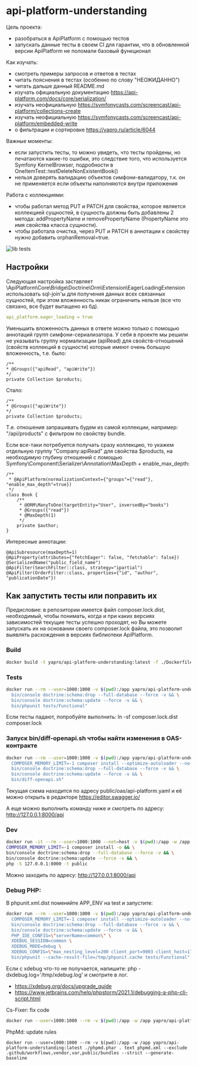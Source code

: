 # api-platform-understanding

Цель проекта:
* разобраться в ApiPlatform с помощью тестов
* запускать данные тесты в своем CI для гарантии, что в обновленной версии ApiPlatform не поломали базовый функционал

Как изучать:
* смотреть примеры запросов и ответов в тестах
* читать пояснения в тестах (особенно по слову "НЕОЖИДАННО")
* читать дальше данный README.md
* изучать официальную документацию https://api-platform.com/docs/core/serialization/
* изучать неофициальную https://symfonycasts.com/screencast/api-platform/collections-create
* изучать неофициальную https://symfonycasts.com/screencast/api-platform/embedded-write
* о фильтрации и сортировке https://yapro.ru/article/6044

Важные моменты:
* если запустить тесты, то можно увидеть, что тесты пройдены, но печатаются какие-то ошибки, это следствие того, что 
  используется Symfony KernelBrowser, подробности в OneItemTest::testDeleteNonExistentBook()
* нельзя доверять валидацию объектов симфони-валидатору, т.к. он не применяется если объекты наполняются внутри приложения

Работа с коллекциями:
* чтобы работал метод PUT и PATCH для свойства, которое является коллекцией сущностей, в сущность должны быть 
  добавлены 2 метода: addPropertyName и removePropertyName (PropertyName это имя свойства класса сущности).
* чтобы работала очистка, через PUT и PATCH в аннотации к свойству нужно добавить orphanRemoval=true.

![lib tests](https://github.com/yapro/api-platform-understanding/actions/workflows/main.yml/badge.svg)

## Настройки

Следующая настройка заставляет \ApiPlatform\Core\Bridge\Doctrine\Orm\Extension\EagerLoadingExtension использовать 
sql-join'ы для получения данных всех связанных сущностей, при этом вложенность никак ограничить нельзя (все что связано, 
все будет вытащено из бд).
```yaml
api_platform.eager_loading = true
```
Уменьшить вложенность данных в ответе можно только с помощью аннотаций групп симфони-сериализатора. У себя в проекте мы 
решили не указывать группу нормализации (apiRead) для свойств-отношений (свойств коллекций в сущности) которые имеют 
очень большую вложенность, т.е. было:
```injectablephp
/**
* @Groups({"apiRead", "apiWrite"})
*/
private Collection $products;
```
Стало:
```injectablephp
/**
* @Groups({"apiWrite"})
*/
private Collection $products;
```
Т.е. отношения запрашивать будем из самой коллекции, например: "/api/products" c фильтром по свойству bundle.

Если все-таки потребуется получать сразу коллекцию, то укажем отдельную группу "Company:apiRead" для свойства $products, 
на необходимую глубину отношений с помощью Symfony\Component\Serializer\Annotation\MaxDepth + enable_max_depth:
```injectablephp
/**
 * @ApiPlatform(normalizationContext={"groups"={"read"}, "enable_max_depth"=true})
 */
class Book {
    /**
     * @ORM\ManyToOne(targetEntity="User", inversedBy="books")
     * @Groups({"read"})
     * @MaxDepth(1)
     */
    private $author;
}
```
Интересные аннотации:
```injectablephp
@ApiSubresource(maxDepth=1)
@ApiProperty(attributes={"fetchEager": false, "fetchable": false})
@SerializedName("public_field_name")
@ApiFilter(SearchFilter::class, strategy="ipartial")
@ApiFilter(OrderFilter::class, properties={"id", "author", "publicationDate"})
```

## Как запустить тесты или поправить их

Предисловие: в репозитории имеется файл composer.lock.dist, необходимый, чтобы понимать, когда и при каких версиях
зависимостей текущие тесты успешно проходят, но Вы можете запускать их на основании своего composer.lock файла, это
позволит выявлять расхождения в версиях библиотеки ApiPlatform.

### Build

```sh
docker build -t yapro/api-platform-understanding:latest -f ./Dockerfile ./
```

### Tests

```sh
docker run --rm --user=1000:1000 -v $(pwd):/app yapro/api-platform-understanding:latest bash -c "cd /app && \
  bin/console doctrine:schema:drop --full-database --force -v && \
  bin/console doctrine:schema:update --force -v && \
  bin/phpunit tests/Functional"
```
Если тесты падают, попробуйте выполнить: ln -sf composer.lock.dist composer.lock

### Запуск bin/diff-openapi.sh чтобы найти изменения в OAS-контракте

```sh
docker run --rm --user=1000:1000 -v $(pwd):/app yapro/api-platform-understanding:latest bash -c "cd /app && \
  COMPOSER_MEMORY_LIMIT=-1 composer install --optimize-autoloader --no-scripts --no-interaction && \
  bin/console doctrine:schema:drop --full-database --force -v && \
  bin/console doctrine:schema:update --force -v && \
  bin/diff-openapi.sh"
```
Текущая схема находится по адресу public/oas/api-platform.yaml и её можно открыть в редакторе https://editor.swagger.io/

А еще можно выполнить команду ниже и смотреть по адресу: http://127.0.0.1:8000/api

### Dev

```sh
docker run -it --rm --user=1000:1000 --net=host -v $(pwd):/app -w /app yapro/api-platform-understanding:latest bash
COMPOSER_MEMORY_LIMIT=-1 composer install -o && \
bin/console doctrine:schema:drop --full-database --force -v && \
bin/console doctrine:schema:update --force -v && \
php -S 127.0.0.1:8000 -t public
```
Можно заходить по адресу: http://127.0.0.1:8000/api

### Debug PHP:

В phpunit.xml.dist поменяйте APP_ENV на test и запустите:
```sh
docker run --rm --user=1000:1000 -v $(pwd):/app yapro/api-platform-understanding:latest bash -c "cd /app && \
  COMPOSER_MEMORY_LIMIT=-1 composer install --optimize-autoloader --no-scripts --no-interaction && \
  bin/console doctrine:schema:drop --full-database --force -v && \
  bin/console doctrine:schema:update --force -v && \
  PHP_IDE_CONFIG=\"serverName=common\" \
  XDEBUG_SESSION=common \
  XDEBUG_MODE=debug \
  XDEBUG_CONFIG=\"max_nesting_level=200 client_port=9003 client_host=172.16.30.130\" \
  bin/phpunit --cache-result-file=/tmp/phpunit.cache tests/Functional"
```
Если с xdebug что-то не получается, напишите: php -dxdebug.log='/tmp/xdebug.log' и смотрите в лог.

- https://xdebug.org/docs/upgrade_guide
- https://www.jetbrains.com/help/phpstorm/2021.1/debugging-a-php-cli-script.html

Cs-Fixer: fix code
```sh
docker run --user=1000:1000 --rm -v $(pwd):/app -w /app yapro/api-platform-understanding:latest ./php-cs-fixer.phar fix --config=.php-cs-fixer.dist.php -v --using-cache=no --allow-risky=yes
```

PhpMd: update rules
```shell
docker run --user=1000:1000 --rm -v $(pwd):/app -w /app yapro/api-platform-understanding:latest ./phpmd.phar . text phpmd.xml --exclude .github/workflows,vendor,var,public/bundles --strict --generate-baseline
```
